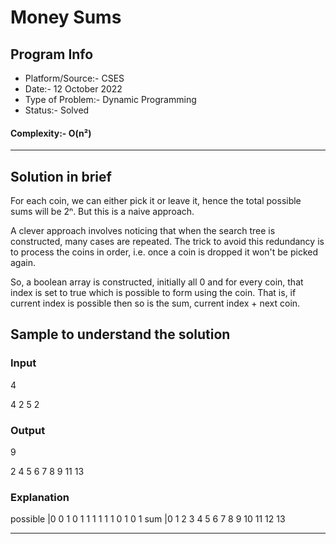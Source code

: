 # Money Sums
## Program Info
- Platform/Source:- CSES
- Date:- 12 October 2022
- Type of Problem:- Dynamic Programming
- Status:- Solved
#### Complexity:- O(n²)
---
## Solution in brief
For each coin, we can either pick it or leave it, hence the total possible sums will be 2ⁿ.
But this is a naive approach.

A clever approach involves noticing that when the search tree is constructed, many cases are repeated.
The trick to avoid this redundancy is to process the coins in order, i.e. once a coin is dropped it won't be picked again.

So, a boolean array is constructed, initially all 0 and for every coin, that index is set to true which is possible to form using the coin.
That is, if current index is possible then so is the sum, current index + next coin.

## Sample to understand the solution

### Input
4

4 2 5 2

### Output
9

2 4 5 6 7 8 9 11 13

### Explanation
possible |0 0 1 0 1 1 1 1 1 1  0  1  0 1
sum      |0 1 2 3 4 5 6 7 8 9 10 11 12 13

---